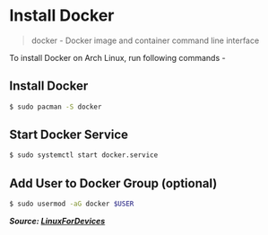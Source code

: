 # Install Docker

> docker - Docker image and container command line interface

To install Docker on Arch Linux, run following commands -

## Install Docker

```bash
$ sudo pacman -S docker
```

## Start Docker Service

```bash
$ sudo systemctl start docker.service
```

## Add User to Docker Group (optional)

```bash
$ sudo usermod -aG docker $USER
```

**_Source: [LinuxForDevices](https://www.linuxfordevices.com/tutorials/linux/install-docker-on-arch)_**
